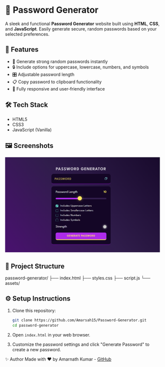 # 🔐 Password Generator

A sleek and functional **Password Generator** website built using **HTML**, **CSS**, and **JavaScript**. Easily generate secure, random passwords based on your selected preferences.

## 🚀 Features

- 🧠 Generate strong random passwords instantly
- 🔒 Include options for uppercase, lowercase, numbers, and symbols
- 🎛️ Adjustable password length
- 📋 Copy password to clipboard functionality
- 📱 Fully responsive and user-friendly interface

## 🛠️ Tech Stack

- HTML5
- CSS3
- JavaScript (Vanilla)

## 🖼️ Screenshots

![Password Generator Screenshot](./images/screenshot.png)

## 📁 Project Structure

password-generator/
├── index.html
├── styles.css
├── script.js
└── assets/

## ⚙️ Setup Instructions

1. Clone this repository:

   ```bash
   git clone https://github.com/Amarsah15/Password-Generator.git
   cd password-generator

   ```

2. Open `index.html` in your web browser.

3. Customize the password settings and click "Generate Password" to create a new password.

✨ Author
Made with ❤️ by Amarnath Kumar - [GitHub](https://github.com/Amarsah15)
